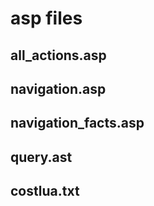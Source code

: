 # asp files

## all_actions.asp

## navigation.asp

## navigation_facts.asp

## query.ast

## costlua.txt